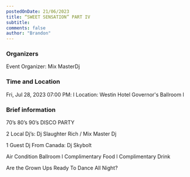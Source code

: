 ```yaml
---
postedOnDate: 21/06/2023
title: “SWEET SENSATION” PART IV
subtitle: 
comments: false
author: "Brandon"
---
```

### Organizers
Event Organizer: Mix MasterDj
### Time and Location
 Fri, Jul 28, 2023 07:00 PM: l Location: Westin Hotel Governor's Ballroom l
### Brief information
70’s 80’s 90’s DISCO PARTY

2 Local Dj’s: Dj Slaughter Rich / Mix Master Dj

1 Guest Dj From Canada: Dj Skybolt 

Air Condition Ballroom l Complimentary Food l Complimentary Drink 

Are the Grown Ups Ready To Dance All Night?


